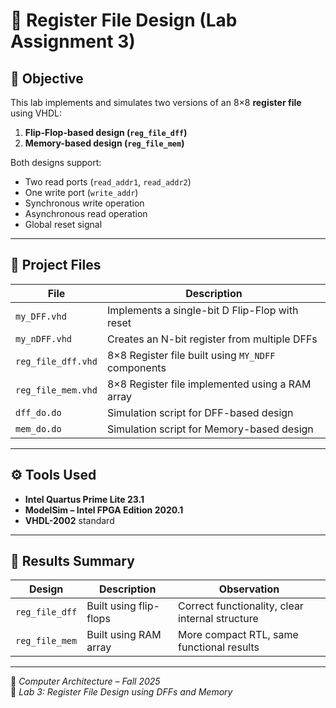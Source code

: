# 🧾 Register File Design (Lab Assignment 3)

## 🧠 Objective

This lab implements and simulates two versions of an 8×8 **register file** using VHDL:

1. **Flip-Flop-based design (`reg_file_dff`)**
2. **Memory-based design (`reg_file_mem`)**

Both designs support:

- Two read ports (`read_addr1`, `read_addr2`)
- One write port (`write_addr`)
- Synchronous write operation
- Asynchronous read operation
- Global reset signal

---

## 📂 Project Files

| File               | Description                                        |
| ------------------ | -------------------------------------------------- |
| `my_DFF.vhd`       | Implements a single-bit D Flip-Flop with reset     |
| `my_nDFF.vhd`      | Creates an N-bit register from multiple DFFs       |
| `reg_file_dff.vhd` | 8×8 Register file built using `MY_NDFF` components |
| `reg_file_mem.vhd` | 8×8 Register file implemented using a RAM array    |
| `dff_do.do`        | Simulation script for DFF-based design             |
| `mem_do.do`        | Simulation script for Memory-based design          |

---

## ⚙️ Tools Used

- **Intel Quartus Prime Lite 23.1**
- **ModelSim – Intel FPGA Edition 2020.1**
- **VHDL-2002** standard

---

## 🧾 Results Summary

| Design         | Description            | Observation                                     |
| -------------- | ---------------------- | ----------------------------------------------- |
| `reg_file_dff` | Built using flip-flops | Correct functionality, clear internal structure |
| `reg_file_mem` | Built using RAM array  | More compact RTL, same functional results       |

---

📘 _Computer Architecture – Fall 2025_  
🏫 _Lab 3: Register File Design using DFFs and Memory_
